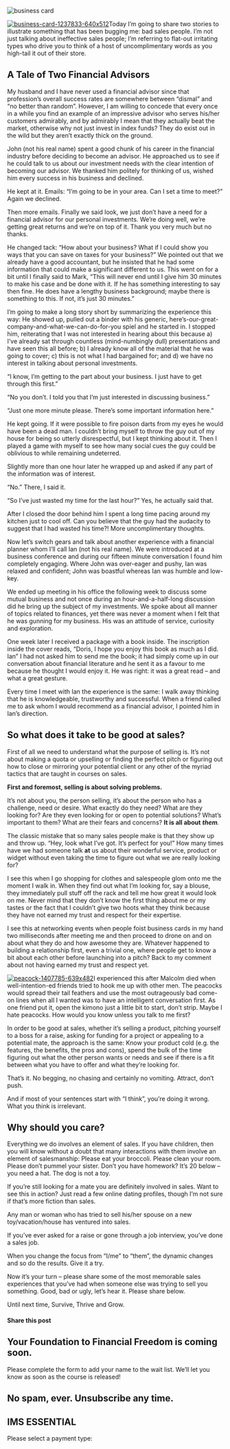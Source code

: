 ![business card](https://yourfinanciallaunchpad.com/wp-content/uploads/elementor/thumbs/business-card-1237833-640x512-qdc6cqrbkvkqbvm1juw1iusf84sbync09asazw9q4o.jpg "business-card-1237833-640×512")

[![business-card-1237833-640x512](http://yflmainprod.wpengine.com/wp-content/uploads/2015/11/business-card-1237833-640x512-300x240.jpg)](http://yflmainprod.wpengine.com/wp-content/uploads/2015/11/business-card-1237833-640x512.jpg)Today I’m going to share two stories to illustrate something that has been bugging me: bad sales people. I’m not just talking about ineffective sales people; I’m referring to flat-out irritating types who drive you to think of a host of uncomplimentary words as you high-tail it out of their store.

## A Tale of Two Financial Advisors

My husband and I have never used a financial advisor since that profession’s overall success rates are somewhere between “dismal” and “no better than random”. However, I am willing to concede that every once in a while you find an example of an impressive advisor who serves his/her customers admirably, and by admirably I mean that they actually beat the market, otherwise why not just invest in index funds? They do exist out in the wild but they aren’t exactly thick on the ground.

John (not his real name) spent a good chunk of his career in the financial industry before deciding to become an advisor. He approached us to see if he could talk to us about our investment needs with the clear intention of becoming our advisor. We thanked him politely for thinking of us, wished him every success in his business and declined.

He kept at it. Emails: “I’m going to be in your area. Can I set a time to meet?” Again we declined.

Then more emails. Finally we said look, we just don’t have a need for a financial advisor for our personal investments. We’re doing well, we’re getting great returns and we’re on top of it. Thank you very much but no thanks.

He changed tack: “How about your business? What if I could show you ways that you can save on taxes for your business?” We pointed out that we already have a good accountant, but he insisted that he had some information that could make a significant different to us. This went on for a bit until I finally said to Mark, “This will never end until I give him 30 minutes to make his case and be done with it. If he has something interesting to say then fine. He does have a lengthy business background; maybe there is something to this. If not, it’s just 30 minutes.”

I’m going to make a long story short by summarizing the experience this way: He showed up, pulled out a binder with his generic, here’s-our-great-company-and-what-we-can-do-for-you spiel and he started in. I stopped him, reiterating that I was not interested in hearing about this because a) I’ve already sat through countless (mind-numbingly dull) presentations and have seen this all before; b) I already know all of the material that he was going to cover; c) this is not what I had bargained for; and d) we have no interest in talking about personal investments.

“I know, I’m getting to the part about your business. I just have to get through this first.”

“No you don’t. I told you that I’m just interested in discussing business.”

“Just one more minute please. There’s some important information here.”

He kept going. If it were possible to fire poison darts from my eyes he would have been a dead man. I couldn’t bring myself to throw the guy out of my house for being so utterly disrespectful, but I kept thinking about it. Then I played a game with myself to see how many social cues the guy could be oblivious to while remaining undeterred.

Slightly more than one hour later he wrapped up and asked if any part of the information was of interest.

“No.” There, I said it.

“So I’ve just wasted my time for the last hour?” Yes, he actually said that.

After I closed the door behind him I spent a long time pacing around my kitchen just to cool off. Can you believe that the guy had the audacity to suggest that I had wasted his time?! More uncomplimentary thoughts.

Now let’s switch gears and talk about another experience with a financial planner whom I’ll call Ian (not his real name). We were introduced at a business conference and during our fifteen minute conversation I found him completely engaging. Where John was over-eager and pushy, Ian was relaxed and confident; John was boastful whereas Ian was humble and low-key.

We ended up meeting in his office the following week to discuss some mutual business and not once during an hour-and-a-half-long discussion did he bring up the subject of my investments. We spoke about all manner of topics related to finances, yet there was never a moment when I felt that he was gunning for my business. His was an attitude of service, curiosity and exploration.

One week later I received a package with a book inside. The inscription inside the cover reads, “Doris, I hope you enjoy this book as much as I did. Ian” I had not asked him to send me the book; it had simply come up in our conversation about financial literature and he sent it as a favour to me because he thought I would enjoy it. He was right: it was a great read – and what a great gesture.

Every time I meet with Ian the experience is the same: I walk away thinking that he is knowledgeable, trustworthy and successful. When a friend called me to ask whom I would recommend as a financial advisor, I pointed him in Ian’s direction.

## So what does it take to be good at sales?

First of all we need to understand what the purpose of selling is. It’s not about making a quota or upselling or finding the perfect pitch or figuring out how to close or mirroring your potential client or any other of the myriad tactics that are taught in courses on sales.

**First and foremost, selling is about solving problems.**

It’s not about you, the person selling, it’s about the person who has a challenge, need or desire. What exactly do they need? What are they looking for? Are they even looking for or open to potential solutions? What’s important to them? What are their fears and concerns? **It is all about** ***them**.*

The classic mistake that so many sales people make is that they show up and throw up. “Hey, look what I’ve got. It’s perfect for you!” How many times have we had someone talk **at** us about their wonderful service, product or widget without even taking the time to figure out what we are really looking for?

I see this when I go shopping for clothes and salespeople glom onto me the moment I walk in. When they find out what I’m looking for, say a blouse, they immediately pull stuff off the rack and tell me how great it would look on me. Never mind that they don’t know the first thing about me or my tastes or the fact that I couldn’t give two hoots what they think because they have not earned my trust and respect for their expertise.

I see this at networking events when people foist business cards in my hand two milliseconds after meeting me and then proceed to drone on and on about what they do and how awesome they are. Whatever happened to building a relationship first, even a trivial one, where people get to know a bit about each other before launching into a pitch? Back to my comment about not having earned my trust and respect yet.

[![peacock-1407785-639x482](http://yflmainprod.wpengine.com/wp-content/uploads/2015/11/peacock-1407785-639x482-300x226.jpg)](http://yflmainprod.wpengine.com/wp-content/uploads/2015/11/peacock-1407785-639x482.jpg)I experienced this after Malcolm died when well-intention-ed friends tried to hook me up with other men. The peacocks would spread their tail feathers and use the most outrageously bad come-on lines when all I wanted was to have an intelligent conversation first. As one friend put it, open the kimono just a little bit to start, don’t strip. Maybe I hate peacocks. How would you know unless you talk to me first?

In order to be good at sales, whether it’s selling a product, pitching yourself to a boss for a raise, asking for funding for a project or appealing to a potential mate, the approach is the same: Know your product cold (e.g. the features, the benefits, the pros and cons), spend the bulk of the time figuring out what the other person wants or needs and see if there is a fit between what you have to offer and what they’re looking for.

That’s it. No begging, no chasing and certainly no vomiting. Attract, don’t push.

And if most of your sentences start with “I think”, you’re doing it wrong. What you think is irrelevant.

## Why should you care?

Everything we do involves an element of sales. If you have children, then you will know without a doubt that many interactions with them involve an element of salesmanship: Please eat your broccoli. Please clean your room. Please don’t pummel your sister. Don’t you have homework? It’s 20 below – you need a hat. The dog is not a toy.

If you’re still looking for a mate you are definitely involved in sales. Want to see this in action? Just read a few online dating profiles, though I’m not sure if that’s more fiction than sales.

Any man or woman who has tried to sell his/her spouse on a new toy/vacation/house has ventured into sales.

If you’ve ever asked for a raise or gone through a job interview, you’ve done a sales job.

When you change the focus from “I/me” to “them”, the dynamic changes and so do the results. Give it a try.

Now it’s your turn – please share some of the most memorable sales experiences that you’ve had when someone else was trying to sell you something. Good, bad or ugly, let’s hear it. Please share below.

Until next time, Survive, Thrive and Grow.

#### Share this post

## Your Foundation to Financial Freedom is coming soon.

Please complete the form to add your name to the wait list. We’ll let you know as soon as the course is released!

## No spam, ever. Unsubscribe any time.

## IMS ESSENTIAL

Please select a payment type: